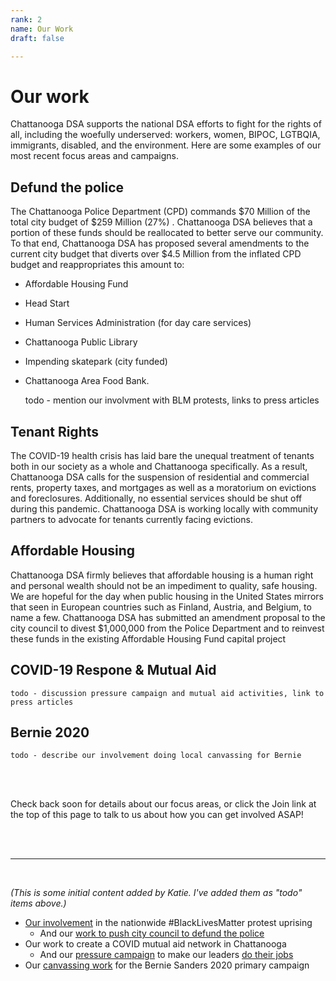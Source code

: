 ```yaml
---
rank: 2
name: Our Work
draft: false

---
```

# Our work

Chattanooga DSA supports the national DSA efforts to fight for the rights of all, including the woefully underserved: workers, women, BIPOC, LGTBQIA, immigrants, disabled, and the environment. Here are some examples of our most recent focus areas and campaigns.

## Defund the police

The Chattanooga Police Department (CPD) commands $70 Million of the total city budget of $259 Million (27%) . Chattanooga DSA believes that a portion of these funds should be reallocated to better serve our community. To that end, Chattanooga DSA has proposed several amendments to the current city budget that diverts over $4.5 Million from the inflated CPD budget and reappropriates this amount to:

* Affordable Housing Fund
* Head Start
* Human Services Administration (for day care services)
* Chattanooga Public Library
* Impending skatepark (city funded)
* Chattanooga Area Food Bank.

    todo - mention our involvment with BLM protests, links to press articles

## Tenant Rights

The COVID-19 health crisis has laid bare the unequal treatment of tenants both in our society as a whole and Chattanooga specifically. As a result, Chattanooga DSA calls for the suspension of residential and commercial rents, property taxes, and mortgages as well as a moratorium on evictions and foreclosures. Additionally, no essential services should be shut off during this pandemic. Chattanooga DSA is working locally with community partners to advocate for tenants currently facing evictions.

## Affordable Housing

Chattanooga DSA firmly believes that affordable housing is a human right and personal wealth should not be an impediment to quality, safe housing. We are hopeful for the day when public housing in the United States mirrors that seen in European countries such as Finland, Austria, and Belgium, to name a few. Chattanooga DSA has submitted an amendment proposal to the city council to divest $1,000,000 from the Police Department and to reinvest these funds in the existing Affordable Housing Fund capital project

## COVID-19 Respone & Mutual Aid

    todo - discussion pressure campaign and mutual aid activities, link to press articles

## Bernie 2020

    todo - describe our involvement doing local canvassing for Bernie

<br>
<br>

Check back soon for details about our focus areas, or click the Join link at the top of this page to talk to us about how you can get involved ASAP!

<br>
<br>

***

<br>

_(This is some initial content added by Katie. I've added them as "todo" items above.)_ 

* [Our involvement](https://www.timesfreepress.com/news/local/story/2020/jun/17/activists-protest-house/525571/ "Our involvement") in the nationwide #BlackLivesMatter protest uprising
  * And our [work to push city council to defund the police](https://www.timesfreepress.com/news/local/story/2020/jul/11/after-alleged-political-stonewalling-chattano/527331/#/questions "work to push city council to defund the police")
* Our work to create a COVID mutual aid network in Chattanooga
  * And our [pressure campaign](https://www.chattanoogan.com/2020/4/22/407956/Local-Democratic-Socialists-Issue.aspx "pressure campaign") to make our leaders [do their jobs](https://www.change.org/p/chattanooga-dsa-covid-19-demands-list-to-government-and-business-leaders "do their jobs")
* Our [canvassing work](https://www.facebook.com/events/1337535569750804/ "canvassing work") for the Bernie Sanders 2020 primary campaign